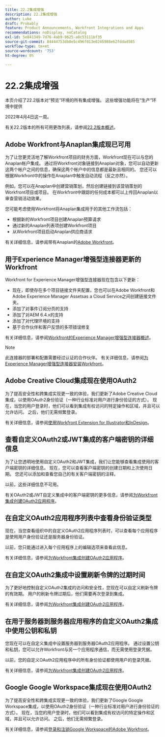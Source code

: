 ```yaml
---
title: 22.2集成增强
description: 22.2集成增强
author: Luke
draft: Probably
feature: Product Announcements, Workfront Integrations and Apps
recommendations: noDisplay, noCatalog
exl-id: 5e841349-7d76-4ab9-9625-a0c53111bf35
source-git-commit: 84444753db0e5c496f013e0245988e62fddad585
workflow-type: tm+mt
source-wordcount: '753'
ht-degree: 0%

---
```


# 22.2集成增强

本页介绍了22.2版本对“预览”环境的所有集成增强。 这些增强功能将在“生产”环境中提供

<!--
<MadCap:conditionalText data-mc-conditions="QuicksilverOrClassic.Draft mode">
in January 2022
</MadCap:conditionalText>
-->

2022年4月4日这一周。

有关22.2版本的所有可用更改列表，请参阅[22.2版本概述](../../../product-announcements/product-releases/22.2-release-activity/22-2-release-overview.md)。

## Adobe Workfront与Anaplan集成现已可用

为了让您更灵活地了解Workfront项目的财务方面，Workfront现在可以与您的Anaplan帐户集成。 通过将Workfront对象链接到Anaplan对象，您可以自动更新这两个帐户之间的信息，确保这两个帐户中的信息都是最新且相同的。 您还可以根据Workfront中的操作在Anaplan中触发自动流程（反之亦然）。

例如，您可以在Anaplan中创建营销策划，然后创建链接到该营销策划的Workfront项目或项目。 在Workfront中跟踪的任何成本都可以上传回Anaplan以审查营销活动效果。

您可能考虑使用Workfront将Anaplan集成用于的其他工作流包括：

* 根据新的Workfront项目创建Anaplan预算请求
* 通过新的Anaplan列表项创建Workfront项目
* 从Workfront项目启动Anaplan供应商请求

有关详细信息，请参阅带有Anaplan的[Adobe Workfront](../../../workfront-integrations-and-apps/adobe-workfront-with-anaplan/anaplan-integration.md)。

## 用于Experience Manager增强型连接器更新的Workfront

Workfront for Experience Manager增强型连接器现在包含以下更新：

* 现在，即使存在多个项目链接文件夹配置，您也可以在Adobe Workfront和Adobe Experience Manager Assetsas a Cloud Service之间创建链接文件夹。
* 添加了对事件订阅分页的支持
* 添加了对AEM 6.4.x的支持
* 添加了对代理环境的支持
* 基于合作伙伴和客户反馈的多项错误修复

有关详细信息，请参阅[Workfront的Experience Manager增强型连接器概述](../../../documents/workfront-and-experience-manager-integrations/workfront-for-experience-manager-enhanced-connector/workfront-aem-enhanced-connector-overview.md)。

>[!NOTE]
>
>此连接器的部署和配置需要经过认证的合作伙伴。 有关详细信息，请参阅[为Experience Manager增强型连接器安装Workfront](https://experienceleague.adobe.com/docs/experience-manager-cloud-service/content/assets/integrations/workfront-connector-install.html?lang=en#)。

## Adobe Creative Cloud集成现在使用OAuth2

为了提高安全性和跨集成实现更一致的体验，我们更新了Adobe Creative Cloud集成，以使用OAuth2身份验证（一种行业标准对用户进行身份验证的方式）。 现在，当您的用户登录时，他们可以看到集成有权访问的特定操作和区域，并且可以允许访问。 之后，他们无需频繁登录。

有关详细信息，请参阅[使用Workfront Extension for Illustrator和InDesign](../../../documents/workfront-for-adobe-creative-cloud/use-wf-adobe-cc.md)。

## 查看自定义OAuth2或JWT集成的客户端密钥的详细信息

为了让您透明地使用自定义OAuth2和JWT集成，我们让您能够查看集成使用的客户端密钥的详细信息。 现在，您可以查看客户端密钥的创建日期和上次使用日期。 您还可以添加和查看您自己的有关客户端密钥的注释。

以前，这些详细信息不可用。

有关OAuth2或JWT自定义集成中的客户端密钥的更多信息，请参阅[为Workfront集成创建OAuth2应用程序](../../../administration-and-setup/configure-integrations/create-oauth-application.md)。

## 在自定义OAuth2应用程序列表中查看身份验证类型

现在，当您查看组织中的自定义OAuth2应用程序列表时，可以查看每个应用程序是使用用户身份验证还是服务器身份验证。

以前，您只能通过进入每个应用程序上的编辑选项来查看此信息。

有关详细信息，请参阅[为Workfront集成创建OAuth2应用程序](../../../administration-and-setup/configure-integrations/create-oauth-application.md)。

## 在自定义OAuth2集成中设置刷新令牌的过期时间

为了更好地控制自定义OAuth2集成的访问和安全性，您现在可以自定义刷新令牌的有效期。 用户的刷新令牌过期后，他们需要再次登录到集成。

有关详细信息，请参阅[为Workfront集成创建OAuth2应用程序](../../../administration-and-setup/configure-integrations/create-oauth-application.md)。

## 在用于服务器到服务器应用程序的自定义OAuth2集成中使用公钥和私钥

您现在可以在自定义集成中设置服务器到服务器OAuth2应用程序。 通过设置公钥和私钥，您可以允许Workfront与另一个应用程序通信，而无需使用登录凭据。

以前，您的自定义OAuth2应用程序中的所有身份验证都使用用户的登录凭据。

有关详细信息，请参阅[为Workfront集成创建OAuth2应用程序](../../../administration-and-setup/configure-integrations/create-oauth-application.md)。

## Google Google Workspace集成现在使用OAuth2

为了提高安全性和跨集成实现更一致的体验，我们更新了Google Google Workspace集成，以使用OAuth2身份验证（一种行业标准对用户进行身份验证的方式）。 现在，当您的用户登录时，他们可以看到集成有权访问的特定操作和区域，并且可以允许访问。 之后，他们无需频繁登录。

有关详细信息，请参阅[登录和注销Google Workspace的Adobe Workfront](../../../workfront-integrations-and-apps/workfront-for-g-suite/log-in-and-out-wf-for-gsuite.md)。
